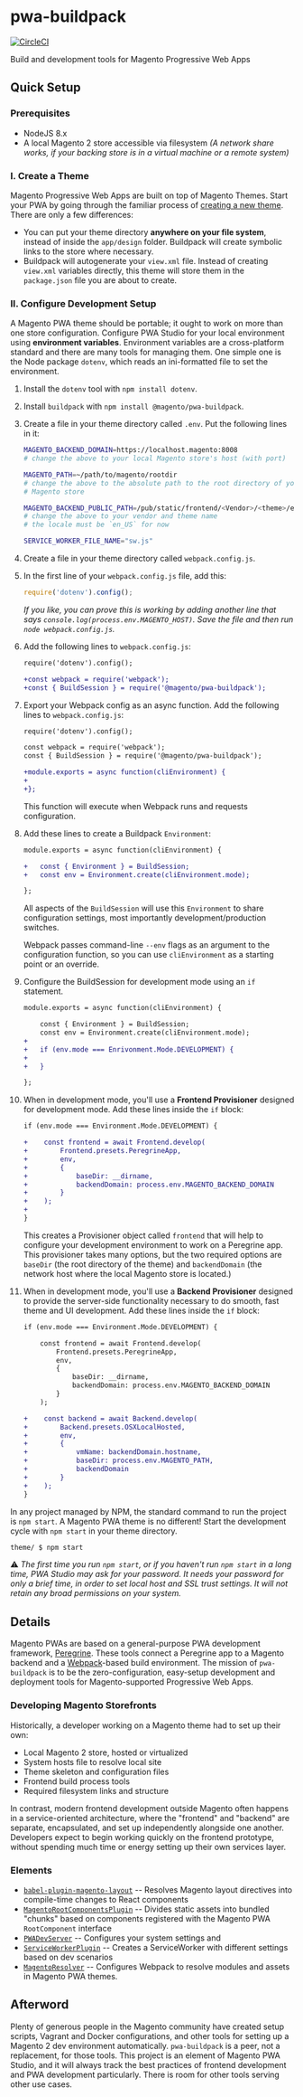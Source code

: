 # pwa-buildpack

[![CircleCI](https://circleci.com/gh/magento-research/pwa-buildpack.svg?style=svg&circle-token=a34631f6c22f0bdd341f9773895f9441584d2e6a)](https://circleci.com/gh/magento-research/pwa-buildpack)

Build and development tools for Magento Progressive Web Apps

## Quick Setup

### Prerequisites

- NodeJS 8.x
- A local Magento 2 store accessible via filesystem _(A network share works, if your backing store is in a virtual machine or a remote system)_

### I. Create a Theme

Magento Progressive Web Apps are built on top of Magento Themes. Start your PWA
by going through the familiar process of [creating a new theme](http://devdocs.magento.com/guides/v2.2/frontend-dev-guide/themes/theme-create.html).
 There are only a few differences:

- You can put your theme directory **anywhere on your file system**, instead
  of inside the `app/design` folder. Buildpack will create symbolic links to
  the store where necessary.
- Buildpack will autogenerate your `view.xml` file. Instead of creating
  `view.xml` variables directly, this theme will store them in the `package.json` file you are about to create.

### II. Configure Development Setup

A Magento PWA theme should be portable; it ought to work on more than one store
configuration. Configure PWA Studio for your local environment using
**environment variables**. Environment variables are a cross-platform standard
and there are many tools for managing them. One simple one is the Node package
`dotenv`, which reads an ini-formatted file to set the environment.

 1. Install the `dotenv` tool with `npm install dotenv`.

 1. Install `buildpack` with `npm install @magento/pwa-buildpack`.

 1. Create a file in your theme directory called `.env`. Put the following lines in it:

    ```sh
    MAGENTO_BACKEND_DOMAIN=https://localhost.magento:8008
    # change the above to your local Magento store's host (with port)

    MAGENTO_PATH=~/path/to/magento/rootdir
    # change the above to the absolute path to the root directory of your local
    # Magento store

    MAGENTO_BACKEND_PUBLIC_PATH=/pub/static/frontend/<Vendor>/<theme>/en_US
    # change the above to your vendor and theme name
    # the locale must be `en_US` for now

    SERVICE_WORKER_FILE_NAME="sw.js"
    ```

 1. Create a file in your theme directory called `webpack.config.js`.

 1. In the first line of your `webpack.config.js` file, add this:

    ```js
    require('dotenv').config();
    ```

    *If you like, you can prove this is working by adding another line that says
   `console.log(process.env.MAGENTO_HOST)`. Save the file and then run `node
    webpack.config.js`.*

 1. Add the following lines to `webpack.config.js`:

    ```diff
    require('dotenv').config();

    +const webpack = require('webpack');
    +const { BuildSession } = require('@magento/pwa-buildpack');
    ```

 1. Export your Webpack config as an async function. Add the following lines to
    `webpack.config.js`:

    ```diff
    require('dotenv').config();

    const webpack = require('webpack');
    const { BuildSession } = require('@magento/pwa-buildpack');

    +module.exports = async function(cliEnvironment) {
    +
    +};
    ```

    This function will execute when Webpack runs and requests configuration.

 1. Add these lines to create a Buildpack `Environment`:

    ```diff
    module.exports = async function(cliEnvironment) {

    +   const { Environment } = BuildSession;
    +   const env = Environment.create(cliEnvironment.mode);

    };
    ```

    All aspects of the `BuildSession` will use this `Environment` to share
    configuration settings, most importantly development/production switches.

    Webpack passes command-line `--env` flags as an argument to the
    configuration function, so you can use `cliEnvironment` as a starting point
    or an override.

 1. Configure the BuildSession for development mode using an `if` statement.

    ```diff
    module.exports = async function(cliEnvironment) {

        const { Environment } = BuildSession;
        const env = Environment.create(cliEnvironment.mode);
    +
    +   if (env.mode === Enrivonment.Mode.DEVELOPMENT) {
    +
    +   }

    };
    ```

0. When in development mode, you'll use a **Frontend Provisioner** designed for development mode. Add these lines inside the `if` block:
    ```diff
    if (env.mode === Environment.Mode.DEVELOPMENT) {

    +    const frontend = await Frontend.develop(
    +        Frontend.presets.PeregrineApp,
    +        env,
    +        {
    +            baseDir: __dirname,
    +            backendDomain: process.env.MAGENTO_BACKEND_DOMAIN
    +        }
    +    );
    +
    }
    ```

    This creates a Provisioner object called `frontend` that will help to configure your development environment to work on a Peregrine app. This provisioner takes many options, but the two required options are `baseDir` (the root directory of the theme) and `backendDomain` (the network host where the local Magento store is located.)

0. When in development mode, you'll use a **Backend Provisioner** designed to provide the server-side functionality necessary to do smooth, fast theme and UI development. Add these lines inside the `if` block:
    ```diff
    if (env.mode === Environment.Mode.DEVELOPMENT) {

        const frontend = await Frontend.develop(
            Frontend.presets.PeregrineApp,
            env,
            {
                baseDir: __dirname,
                backendDomain: process.env.MAGENTO_BACKEND_DOMAIN
            }
        );

    +    const backend = await Backend.develop(
    +        Backend.presets.OSXLocalHosted,
    +        env,
    +        {
    +            vmName: backendDomain.hostname,
    +            baseDir: process.env.MAGENTO_PATH,
    +            backendDomain
    +        }
    +    );
    }
    ```

In any project managed by NPM, the standard command to run the project is `npm
start`. A Magento PWA theme is no different! Start the development cycle with
`npm start` in your theme directory.

```sh
theme/ $ npm start
```

⚠️ *The first time you run `npm start`, or if you haven't run `npm start` in a
long time, PWA Studio may ask for your password. It needs your password for only
a brief time, in order to set local host and SSL trust settings. It will not
retain any broad permissions on your system.*




## Details

Magento PWAs are based on a general-purpose PWA development framework,
[Peregrine](https://github.com/magento-research/peregrine). These tools connect
a Peregrine app to a Magento backend and a
[Webpack](https://webpack.js.org)-based build environment. The mission of
`pwa-buildpack` is to be the zero-configuration, easy-setup development and deployment tools for Magento-supported Progressive Web Apps.

### Developing Magento Storefronts

Historically, a developer working on a Magento theme had to set up their own:
 - Local Magento 2 store, hosted or virtualized
 - System hosts file to resolve local site
 - Theme skeleton and configuration files
 - Frontend build process tools
 - Required filesystem links and structure

In contrast, modern frontend development outside Magento often happens in a
service-oriented architecture, where the "frontend" and "backend" are separate,
encapsulated, and set up independently alongside one another. Developers expect
to begin working quickly on the frontend prototype, without spending much time
or energy setting up their own services layer.

### Elements

* [`babel-plugin-magento-layout`](docs/babel-plugin-magento-layout.md) --
  Resolves Magento layout directives into compile-time changes to React
  components
* [`MagentoRootComponentsPlugin`](docs/MagentoRootComponentsPlugin.md) --
  Divides static assets into bundled "chunks" based on components registered
  with the Magento PWA `RootComponent` interface
* [`PWADevServer`](docs/PWADevServer.md) -- Configures your system settings and
* [`ServiceWorkerPlugin`](docs/ServiceWorkerPlugin.md) -- Creates
  a ServiceWorker with different settings based on dev scenarios
* [`MagentoResolver`](docs/MagentoResolver.md) -- Configures Webpack to resolve
  modules and assets in Magento PWA themes.

## Afterword

Plenty of generous people in the Magento community have created setup scripts,
Vagrant and Docker configurations, and other tools for setting up a Magento 2
dev environment automatically. `pwa-buildpack` is a peer, not a replacement, for
those tools. This project is an element of Magento PWA Studio, and it will
always track the best practices of frontend development and PWA development
particularly. There is room for other tools serving other use cases.

